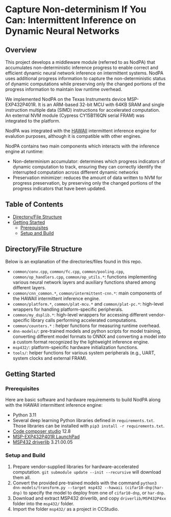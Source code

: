 # Capture Non-determinism If You Can: Intermittent Inference on Dynamic Neural Networks

<!-- ABOUT THE PROJECT -->
## Overview

This project develops a middleware module (referred to as NodPA) that accumulates non-deterministic inference progress to enable correct and efficient dynamic neural network inference on intermittent systems. NodPA uses additional progress information to capture the non-deterministic status of dynamic computations while preserving only the changed portions of the progress information to maintain low runtime overhead. 

We implemented NodPA on the Texas Instruments device MSP-EXP432P401R. It is an ARM-based 32-bit MCU with 64KB SRAM and single instruction multiple data (SIMD) instructions for accelerated computation. An external NVM module (Cypress CY15B116QN serial FRAM) was integrated to the platform. 

NodPA was integrated with the [HAWAII](https://ieeexplore.ieee.org/document/9211553) intermittent inference engine for evalution purposes, although it is compatible with other engines. 

NodPA contains two main components which interacts with the inference engine at runtime:

* Non-determinism accumulator: determines which progress indicators of dynamic computation to track, ensuring they can correctly identify the interrupted computation across different dynamic networks
* Preservation minimizer: reduces the amount of data written to NVM for progress preservation, by preserving only the changed portions of the progress indicators that have been updated.

<!-- For more technical details, please refer to our paper **TODO**. -->

<!-- Demo video: **TODO** -->

<!-- TABLE OF CONTENTS -->
## Table of Contents

* [Directory/File Structure](#directory/file-structure)
* [Getting Started](#getting-started)
  * [Prerequisites](#prerequisites)
  * [Setup and Build](#setup-and-build)

## Directory/File Structure

Below is an explanation of the directories/files found in this repo.

* `common/conv.cpp`, `common/fc.cpp`, `common/pooling.cpp`, `common/op_handlers.cpp`, `common/op_utils.*`: functions implementing various neural network layers and auxiliary functions shared among different layers.
* `common/cnn_common.*`, `common/intermittent-cnn.*`: main components of the HAWAII intermittent inference engine.
* `common/platform.*`, `common/plat-mcu.*` and `common/plat-pc.*`: high-level wrappers for handling platform-specific peripherals.
* `common/my_dsplib.*`: high-level wrappers for accessing different vendor-specific library calls performing accelerated computations.
* `common/counters.*` : helper functions for measuring runtime overhead.
* `dnn-models/`: pre-trained models and python scripts for model training, converting different model formats to ONNX and converting a model into a custom format recognized by the lightweight inference engine.
* `msp432/`: platform-speicific hardware initialization functions.
* `tools/`: helper functions for various system peripherals (e.g., UART, system clocks and external FRAM).

## Getting Started

### Prerequisites

Here are basic software and hardware requirements to build NodPA along with the HAWAII intermittent inference engine:

* Python 3.11
* Several deep learning Python libraries defined in `requirements.txt`. Those libraries can be installed with `pip3 install -r requirements.txt`.
* [Code composer studio](https://www.ti.com/tool/CCSTUDIO) 12.8
* [MSP-EXP432P401R LaunchPad](https://www.ti.com/tool/MSP-EXP432P401R)
* [MSP432 driverlib](https://www.ti.com/tool/MSPDRIVERLIB) 3.21.00.05

### Setup and Build

1. Prepare vendor-supplied libraries for hardware-accelerated computation. `git submodule update --init --recursive` will download them all.
1. Convert the provided pre-trained models with the command `python3 dnn-models/transform.py --target msp432 --hawaii (cifar10-dnp|har-dnp)` to specify the model to deploy from one of `cifar10-dnp`, or `har-dnp`.
1. Download and extract MSP432 driverlib, and copy `driverlib/MSP432P4xx` folder into the `msp432/` folder.
1. Import the folder `msp432/` as a project in CCStudio.
